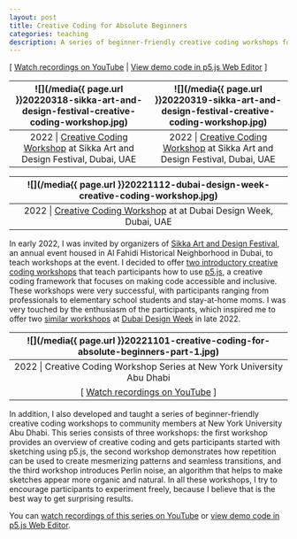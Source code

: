 ```yaml
---
layout: post
title: Creative Coding for Absolute Beginners
categories: teaching
description: A series of beginner-friendly creative coding workshops for people without any coding experience.
---
```


[ [Watch recordings on YouTube](https://www.youtube.com/playlist?list=PLUbmjnHkwarjjZ7qHHyZlrhnVije58S_L) \| [View demo code in p5.js Web Editor](https://editor.p5js.org/jackbdu/collections/BUeR59x4g) ]

<!--more-->

![](/media{{ page.url }}20220318-sikka-art-and-design-festival-creative-coding-workshop.jpg) | ![](/media{{ page.url }}20220319-sikka-art-and-design-festival-creative-coding-workshop.jpg)
:----------: | :----------:
2022 \| [Creative Coding Workshop](https://sikkartandesign.com/Creative-Coding-Workshop) at Sikka Art and Design Festival, Dubai, UAE | 2022 \| [Creative Coding Workshop](https://sikkartandesign.com/Creative-Coding-Workshop) at Sikka Art and Design Festival, Dubai, UAE

![](/media{{ page.url }}20221112-dubai-design-week-creative-coding-workshop.jpg) |
:----------: |
2022 \| [Creative Coding Workshop](https://www.dubaidesignweek.ae/programme/2022/creative-coding/) at at Dubai Design Week, Dubai, UAE |

In early 2022, I was invited by organizers of [Sikka Art and Design Festival](https://sikkartandesign.com), an annual event housed in Al Fahidi Historical Neighborhood in Dubai, to teach workshops at the event. I decided to offer [two introductory creative coding workshops](https://sikkartandesign.com/Creative-Coding-Workshop) that teach participants how to use [p5.js](http://p5js.org), a creative coding framework that focuses on making code accessible and inclusive. These workshops were very successful, with participants ranging from professionals to elementary school students and stay-at-home moms. I was very touched by the enthusiasm of the participants, which inspired me to offer two [similar workshops](https://www.dubaidesignweek.ae/programme/2022/creative-coding/) at [Dubai Design Week](https://www.dubaidesignweek.ae) in late 2022.


![](/media{{ page.url }}20221101-creative-coding-for-absolute-beginners-part-1.jpg) |
:----------: |
2022 \| Creative Coding Workshop Series at New York University Abu Dhabi |
[ [Watch recordings on YouTube](https://www.youtube.com/playlist?list=PLUbmjnHkwarjjZ7qHHyZlrhnVije58S_L) ] |

In addition, I also developed and taught a series of beginner-friendly creative coding workshops to community members at New York University Abu Dhabi. This series consists of three workshops: the first workshop provides an overview of creative coding and gets participants started with sketching using p5.js, the second workshop demonstrates how repetition can be used to create mesmerizing patterns and seamless transitions, and the third workshop introduces Perlin noise, an algorithm that helps to make sketches appear more organic and natural. In all these workshops, I try to encourage participants to experiment freely, because I believe that is the best way to get surprising results.

You can [watch recordings of this series on YouTube](https://www.youtube.com/playlist?list=PLUbmjnHkwarjjZ7qHHyZlrhnVije58S_L) or [view demo code in p5.js Web Editor](https://editor.p5js.org/jackbdu/collections/BUeR59x4g).

